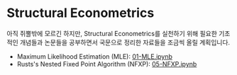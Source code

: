 # Structural Econometrics

아직 쥐뿔밖에 모르긴 하지만, Structural Econometrics를 실천하기 위해 필요한 기초적인 개념들과 논문들을 공부하면서 국문으로 정리한 자료들을 조금씩 올릴 계획입니다.

- Maximum Likelihood Estimation (MLE): [01-MLE.ipynb](https://github.com/eurobae/structural-kr/blob/main/01-MLE.ipynb)
- Rusts's Nested Fixed Point Algorithm (NFXP): [05-NFXP.ipynb](https://github.com/eurobae/structural-kr/blob/main/05-NFXP.ipynb)
